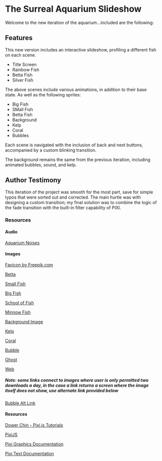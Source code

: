 # The Surreal Aquarium Slideshow
Welcome to the new iteration of the aquarium...included are the following:
## Features
This new version includes an interactive slideshow, profiling a different fish on each scene.
- Title Screen
- Rainbow Fish
- Betta Fish
- Silver Fish

The above scenes include various animations, in addition to their base state. As well as the following sprites:
- Big Fish
- SMall Fish
- Betta Fish
- Background
- Kelp
- Coral
- Bubbles

Each scene is navigated with the inclusion of back and next buttons, accompanied by a custom blinking transition.

The background remains the same from the previous iteration, including animated bubbles, sound, and kelp.
## Author Testimony
This iteration of the project was smooth for the most part, save for simple typos that were sorted out and corrected. The main hurtle was with designing a custom transition; my final solution was to combine the logic of the fade transition with the built-in filter capability of PIXI.
### Resources
#### Audio
[Aquarium Noises](https://freesound.org/s/167748/)
#### Images
[Favicon by Freepik.com](https://www.flaticon.com/free-icon/fish_1691086?term=fish&page=1&position=8&page=1&position=8&related_id=1691086&origin=tag)

[Betta](https://www.clipartkey.com/view/oJoibm_transparent-beta-fish-png-blue-betta-fish-sticker/)

[Small Fish](https://pngtree.com/freepng/fish-for-display_5640267.html)

[Big Fish](https://pngtree.com/freepng/fish_5614059.html)

[School of Fish](https://www.pngitem.com/middle/oJhxT_fish-image-school-of-fish-transparent-background-hd/)

[Minnow Fish](https://www.cleanpng.com/png-fathead-minnow-bluntnose-minnow-freshwater-fish-fi-3564166/download-png.html)

[Background Image](https://unsplash.com/photos/ADcXaqQ9vOM?utm_source=unsplash&utm_medium=referral&utm_content=creditShareLink)

[Kelp](https://www.cleanpng.com/png-kelp-seaweed-algae-deep-sea-tangles-algae-vector-3171675/download-png.html)

[Coral](https://www.pngfind.com/download/hiiJxh_coral-png-picture-portable-network-graphics-transparent-png/)

[Bubble](https://pngtree.com/freepng/element-float-round-blue-bubble_3917386.html)

[Ghost](https://pngtree.com/freepng/cute-ghost-ghostly-cute-ghost-ghost_3933462.html)

[Web](https://pngtree.com/freepng/creative-cartoon-spider-web-spider-web-icon_107661.html)

##### Note: some links connect to images where user is only permitted two downloads a day, in the case a link returns a screen where the image itself does not show, use alternate link provided below
[Bubble Alt Link](https://pngtree.com/so/element)
#### Resources
[Dower Chin - Pixi.js Tutorials](https://www.youtube.com/watch?v=_HjQTzpbRK4&list=PLGsA9l-S7trVmUJ7HJsNSKIj0qoAO_qO8)

[PixiJS](https://pixijs.com)

[Pixi Graphics Documentation](https://pixijs.download/dev/docs/PIXI.Graphics.html)

[Pixi Text Documentation](https://pixijs.download/dev/docs/PIXI.Text.html)



